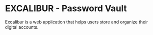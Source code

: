 # EXCALIBUR - Password Vault

Excalibur is a web application that helps users store and organize their digital accounts.